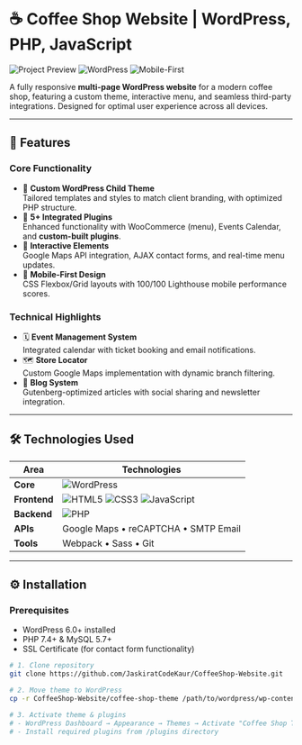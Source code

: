 # ☕ Coffee Shop Website | WordPress, PHP, JavaScript 

![Project Preview](https://img.shields.io/badge/Live_Demo-September_2024-brightgreen) 
![WordPress](https://img.shields.io/badge/WordPress-✓-blue?logo=wordpress) 
![Mobile-First](https://img.shields.io/badge/Mobile_First-Responsive-9cf) 

A fully responsive **multi-page WordPress website** for a modern coffee shop, featuring a custom theme, interactive menu, and seamless third-party integrations. Designed for optimal user experience across all devices.

---

## 🚀 Features

### Core Functionality
- 🎯 **Custom WordPress Child Theme**  
  Tailored templates and styles to match client branding, with optimized PHP structure.
- 🧩 **5+ Integrated Plugins**  
  Enhanced functionality with WooCommerce (menu), Events Calendar, and **custom-built plugins**.
- 📍 **Interactive Elements**  
  Google Maps API integration, AJAX contact forms, and real-time menu updates.
- 📱 **Mobile-First Design**  
  CSS Flexbox/Grid layouts with 100/100 Lighthouse mobile performance scores.

### Technical Highlights
- 🗓️ **Event Management System**  
  Integrated calendar with ticket booking and email notifications.
- 🗺️ **Store Locator**  
  Custom Google Maps implementation with dynamic branch filtering.
- 📝 **Blog System**  
  Gutenberg-optimized articles with social sharing and newsletter integration.

---

## 🛠️ Technologies Used

| Area              | Technologies                                                                                     |
|-------------------|--------------------------------------------------------------------------------------------------|
| **Core**          | ![WordPress](https://img.shields.io/badge/WordPress-v6.0+-21759B?logo=wordpress&logoColor=white) |
| **Frontend**      | ![HTML5](https://img.shields.io/badge/HTML5-E34F26?logo=html5&logoColor=white) ![CSS3](https://img.shields.io/badge/CSS3-1572B6?logo=css3&logoColor=white) ![JavaScript](https://img.shields.io/badge/JavaScript-ES6+-F7DF1E?logo=javascript) |
| **Backend**       | ![PHP](https://img.shields.io/badge/PHP-v7.4+-777BB4?logo=php&logoColor=white)                   |
| **APIs**          | Google Maps • reCAPTCHA • SMTP Email                                                            |
| **Tools**         | Webpack • Sass • Git                                                                            |

---

## ⚙️ Installation

### Prerequisites
- WordPress 6.0+ installed
- PHP 7.4+ & MySQL 5.7+
- SSL Certificate (for contact form functionality)

```bash
# 1. Clone repository
git clone https://github.com/JaskiratCodeKaur/CoffeeShop-Website.git

# 2. Move theme to WordPress
cp -r CoffeeShop-Website/coffee-shop-theme /path/to/wordpress/wp-content/themes/

# 3. Activate theme & plugins
# - WordPress Dashboard → Appearance → Themes → Activate "Coffee Shop Theme"
# - Install required plugins from /plugins directory
